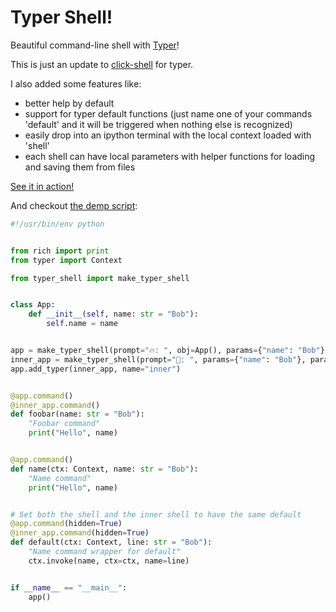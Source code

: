# Typer Shell!

Beautiful command-line shell with [Typer](https://github.com/tiangolo/typer)!

This is just an update to [click-shell](https://github.com/clarkperkins/click-shell) for typer.

I also added some features like:
- better help by default
- support for typer default functions (just name one of your commands 'default' and it will be triggered when nothing else is recognized)
- easily drop into an ipython terminal with the local context loaded with 'shell'
- each shell can have local parameters with helper functions for loading and saving them from files

[See it in action!](https://asciinema.org/a/xdYelspxaxpiJ9AhiekNLZtRI)

And checkout [the demp script](./demo.py):


```python
#!/usr/bin/env python


from rich import print
from typer import Context

from typer_shell import make_typer_shell


class App:
    def __init__(self, name: str = "Bob"):
        self.name = name


app = make_typer_shell(prompt="🔥: ", obj=App(), params={"name": "Bob"}, params_path="params.yaml")
inner_app = make_typer_shell(prompt="🌲: ", params={"name": "Bob"}, params_path="innerparams.yaml")
app.add_typer(inner_app, name="inner")


@app.command()
@inner_app.command()
def foobar(name: str = "Bob"):
    "Foobar command"
    print("Hello", name)


@app.command()
def name(ctx: Context, name: str = "Bob"):
    "Name command"
    print("Hello", name)


# Set both the shell and the inner shell to have the same default
@app.command(hidden=True)
@inner_app.command(hidden=True)
def default(ctx: Context, line: str = "Bob"):
    "Name command wrapper for default"
    ctx.invoke(name, ctx=ctx, name=line)


if __name__ == "__main__":
    app()
```
